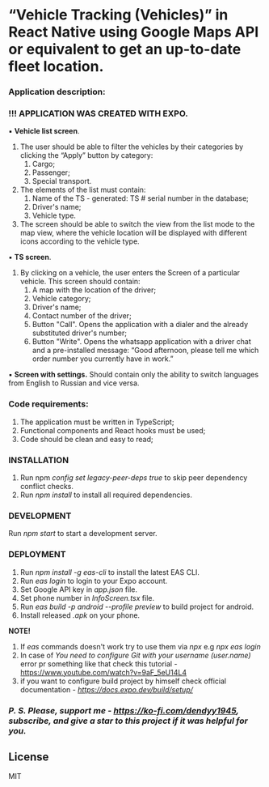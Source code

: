 # “Vehicle Tracking (Vehicles)” in React Native using Google Maps API or equivalent to get an up-to-date fleet location.

### Application description:

### !!! APPLICATION WAS CREATED WITH EXPO.

▪ **Vehicle list screen**.

1. The user should be able to filter the vehicles by their categories by clicking the “Apply” button by category:
     1. Cargo;
     2. Passenger;
     3. Special transport.
2. The elements of the list must contain:
     1. Name of the TS - generated: TS # serial number in the database;
     2. Driver's name;
     3. Vehicle type.
3. The screen should be able to switch the view from the list mode to the map view, where the vehicle location will be displayed with different icons according to the vehicle type.

▪ **TS screen**.

1. By clicking on a vehicle, the user enters the Screen of a particular vehicle. This screen should contain:
     1. A map with the location of the driver;
     2. Vehicle category;
     3. Driver's name;
     4. Contact number of the driver;
     5. Button "Call". Opens the application with a dialer and the already substituted driver's number;
     6. Button "Write". Opens the whatsapp application with a driver chat and a pre-installed message: “Good afternoon, please tell me which order number you currently have in work.”

▪ **Screen with settings.** Should contain only the ability to switch languages from English to Russian and vice versa.

### Code requirements:

1. The application must be written in TypeScript;
2. Functional components and React hooks must be used;
3. Code should be clean and easy to read;

### INSTALLATION
1. Run npm <i>config set legacy-peer-deps true</i> to skip peer dependency conflict checks.
2. Run <i>npm install</i> to install all required dependencies.

### DEVELOPMENT
Run <i>npm start</i> to start a development server.

### DEPLOYMENT
1. Run <i>npm install -g eas-cli</i> to install the latest EAS CLI.
2. Run <i>eas login</i> to login to your Expo account.
3. Set Google API key in <i>app.json</i> file.
4. Set phone number in <i>InfoScreen.tsx</i> file.
5. Run <i>eas build -p android --profile preview</i> to build project for android.
6. Install released <i>.apk</i> on your phone.

<b>NOTE!</b> 
1. If <i>eas</i> commands doesn't work try to use them via <i>npx</i> e.g <i>npx eas login</i>
2. In case of <i>You need to configure Git with your username (user.name)</i> error pr something like that check this tutorial - https://www.youtube.com/watch?v=9aF_5eU14L4
3. if you want to configure build project by himself check official documentation - <i>https://docs.expo.dev/build/setup/</i>

### <i>P. S. Please, support me - https://ko-fi.com/dendyy1945, subscribe, and give a star to this project if it was helpful for you.</i>

License
----
MIT
